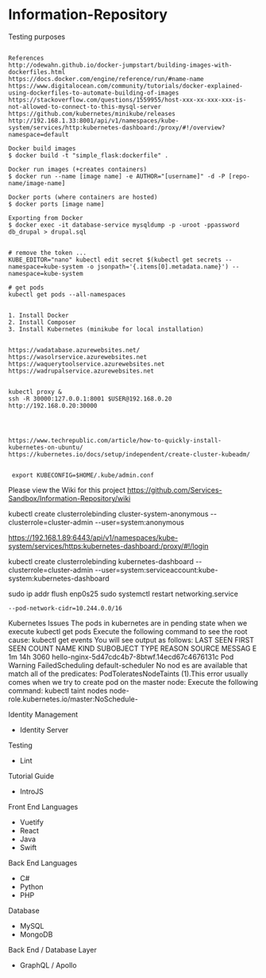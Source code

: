 # Information-Repository
Testing purposes

```

References
http://odewahn.github.io/docker-jumpstart/building-images-with-dockerfiles.html
https://docs.docker.com/engine/reference/run/#name-name
https://www.digitalocean.com/community/tutorials/docker-explained-using-dockerfiles-to-automate-building-of-images
https://stackoverflow.com/questions/1559955/host-xxx-xx-xxx-xxx-is-not-allowed-to-connect-to-this-mysql-server
https://github.com/kubernetes/minikube/releases
http://192.168.1.33:8001/api/v1/namespaces/kube-system/services/http:kubernetes-dashboard:/proxy/#!/overview?namespace=default

Docker build images
$ docker build -t "simple_flask:dockerfile" .

Docker run images (+creates containers)
$ docker run --name [image name] -e AUTHOR="[username]" -d -P [repo-name/image-name]

Docker ports (where containers are hosted)
$ docker ports [image name]

Exporting from Docker
$ docker exec -it database-service mysqldump -p -uroot -ppassword db_drupal > drupal.sql


# remove the token ...
KUBE_EDITOR="nano" kubectl edit secret $(kubectl get secrets --namespace=kube-system -o jsonpath='{.items[0].metadata.name}') --namespace=kube-system

# get pods
kubectl get pods --all-namespaces


1. Install Docker
2. Install Composer
3. Install Kubernetes (minikube for local installation)


https://wadatabase.azurewebsites.net/
https://wasolrservice.azurewebsites.net
https://waquerytoolservice.azurewebsites.net
https://wadrupalservice.azurewebsites.net


kubectl proxy &
ssh -R 30000:127.0.0.1:8001 $USER@192.168.0.20
http://192.168.0.20:30000




https://www.techrepublic.com/article/how-to-quickly-install-kubernetes-on-ubuntu/
https://kubernetes.io/docs/setup/independent/create-cluster-kubeadm/


 export KUBECONFIG=$HOME/.kube/admin.conf
```


Please view the Wiki for this project
https://github.com/Services-Sandbox/Information-Repository/wiki

kubectl create clusterrolebinding cluster-system-anonymous --clusterrole=cluster-admin --user=system:anonymous


https://192.168.1.89:6443/api/v1/namespaces/kube-system/services/https:kubernetes-dashboard:/proxy/#!/login

kubectl create clusterrolebinding kubernetes-dashboard --clusterrole=cluster-admin --user=system:serviceaccount:kube-system:kubernetes-dashboard


sudo ip addr flush enp0s25
sudo systemctl restart networking.service


``` --pod-network-cidr=10.244.0.0/16 ```



Kubernetes Issues
The pods in kubernetes are in pending state when we execute kubectl get pods
Execute the following command to see the root cause:
kubectl get events
You will see output as follows:
LAST SEEN FIRST SEEN COUNT NAME KIND SUBOBJECT TYPE REASON SOURCE MESSAG E
1m 14h 3060 hello-nginx-5d47cdc4b7-8btwf.14ecd67c4676131c Pod Warning FailedScheduling default-scheduler No nod es are available that match all of the predicates: PodToleratesNodeTaints (1).This error usually comes when we try to create pod on the master node:
Execute the following command:
kubectl taint nodes <nodeName> node-role.kubernetes.io/master:NoSchedule-
 
 
 
 
 Identity Management
 - Identity Server
 
 Testing
 - Lint
 
 Tutorial Guide
 - IntroJS
 
 Front End Languages
 - Vuetify
 - React
 - Java
 - Swift
 
 Back End Languages
 - C#
 - Python
 - PHP
 
 Database
 - MySQL
 - MongoDB
 
 Back End / Database Layer
 - GraphQL / Apollo
 
 
